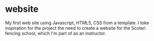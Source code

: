 # website
My first web site using Javascript, HTML5, CSS from a template. 
I toke inspiration for the project the need to create a website for the Scolari fencing school, which I'm part of as an instructor.
